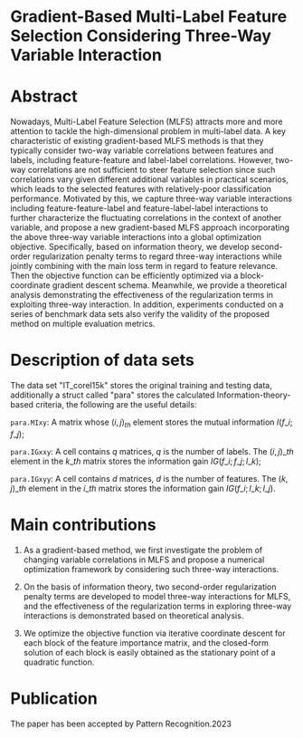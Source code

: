 # Gradient-Based Multi-Label Feature Selection Considering Three-Way Variable Interaction 

# Abstract
  Nowadays, Multi-Label Feature Selection (MLFS) attracts more and more attention to tackle the high-dimensional problem in multi-label data. A key characteristic of existing gradient-based MLFS methods is that they typically consider two-way variable correlations between features and labels, including feature-feature and label-label correlations. However, two-way correlations are not sufficient to steer feature selection since such correlations vary given different additional variables in practical scenarios, which leads to the selected features with relatively-poor classification performance. Motivated by this, we capture three-way variable interactions including feature-feature-label and feature-label-label interactions to further characterize the fluctuating correlations in the context of another variable, and propose a new gradient-based MLFS approach incorporating the above three-way variable interactions into a global optimization objective. Specifically, based on information theory, we develop second-order regularization penalty terms to regard three-way interactions while jointly combining with the main loss term in regard to feature relevance. Then the objective function can be efficiently optimized via a block-coordinate gradient descent schema. Meanwhile, we provide a theoretical analysis demonstrating the effectiveness of the regularization terms in exploiting three-way interaction. In addition, experiments conducted on a series of benchmark data sets also verify the validity of the proposed method on multiple evaluation metrics.


# Description of data sets
The data set "IT_corel15k" stores the original training and testing data, additionally a struct called "para" stores the calculated Information-theory-based criteria, the following are the useful details: 

`para.MIxy`: A matrix whose $(i,j)_{th}$ element stores the mutual information $I(f\_i;f\_j)$;

`para.IGxxy`: A cell contains $q$ matrices, $q$ is the number of labels. The $(i,j)\_{th}$ element in the $k\_{th}$ matrix stores the information gain $IG(f\_i;f\_j;l\_k)$;

`para.IGxyy`: A cell contains $d$ matrices, $d$ is the number of features. The $(k,j)\_{th}$ element in the $i\_{th}$ matrix stores the information gain $IG(f\_i;l\_k;l\_j)$.

# Main contributions
1. As a gradient-based method, we first investigate the problem of changing variable correlations in MLFS and propose a numerical optimization framework by considering such three-way interactions.           

2. On the basis of information theory, two second-order regularization penalty terms are developed to model three-way interactions for MLFS, and the effectiveness of the regularization terms in exploring three-way interactions is demonstrated based on theoretical analysis.

3. We optimize the objective function via iterative coordinate descent for each block of the feature importance matrix, and the closed-form solution of each block is easily obtained as the stationary point of a quadratic function.
 
# Publication
 The paper has been accepted by Pattern Recognition.2023

